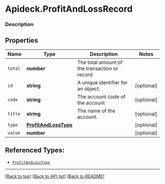 # Apideck.ProfitAndLossRecord

### Description

## Properties
Name | Type | Description | Notes
------------ | ------------- | ------------- | -------------
`total` | **number** | The total amount of the transaction or record | 
`id` | **string** | A unique identifier for an object. | [optional] 
`code` | **string** | The account code of the account | [optional] 
`title` | **string** | The name of the account. | [optional] 
`type` | [**ProfitAndLossType**](ProfitAndLossType.md) |  | [optional] 
`value` | **number** |  | [optional] 





## Referenced Types:




* [`ProfitAndLossType`](ProfitAndLossType.md)


---

[[Back to top]](#) [[Back to API list]](../../../../README.md#documentation-for-api-endpoints) [[Back to README]](../../../../README.md)


